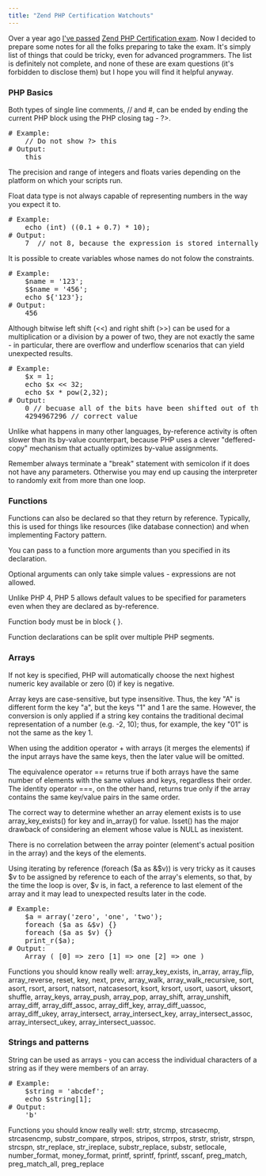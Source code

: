 ```yaml
---
title: "Zend PHP Certification Watchouts"
---
```


<p>Over a year ago <a href="http://www.zend.com/store/education/certification/authenticate.php?ClientCandidateID=ZEND005043&RegistrationID=219445502">I've passed</a> <a href="http://www.zend.com/en/services/certification/                                                                     ">Zend PHP Certification exam</a>. Now I decided to prepare some notes for all the folks preparing to take the exam. It's simply list of things that could be tricky, even for advanced programmers. The list is definitely not complete, and none of these are exam questions (it's forbidden to disclose them) but I hope you will find it helpful anyway. </p>

<h3>PHP Basics</h3>

<p>Both types of single line comments, // and #, can be ended by ending the current PHP block using the PHP closing tag - ?>.

<pre>
# Example:
	// Do not show ?> this
# Output:
	this
</pre>

<p>The precision and range of integers and floats varies depending on the platform on which your scripts run.</p>

<p>Float data type is not always capable of representing numbers in the way you expect it to.

<pre>
# Example:
	echo (int) ((0.1 + 0.7) * 10);
# Output:
	7  // not 8, because the expression is stored internally as 7.999999
</pre>

<p>It is possible to create variables whose names do not folow the constraints.

<pre>
# Example:
	$name = '123';
	$$name = '456';
	echo ${'123'};
# Output:
	456
</pre>
	
<p>Although bitwise left shift (<<) and right shift (>>) can be used for a multiplication or a division by a power of two, they are not exactly the same - in particular, there are overflow and underflow scenarios that can yield unexpected results.

<pre>
# Example:
	$x = 1;
	echo $x << 32; 
	echo $x * pow(2,32);
# Output:
	0 // becuase all of the bits have been shifted out of the integer value
	4294967296 // correct value
</pre>
	
<p>Unlike what happens in many other languages, by-reference activity is often slower than its by-value counterpart, because PHP uses a clever "deffered-copy" mechanism that actually optimizes by-value assignments.</p>

<p>Remember always terminate a "break" statement with semicolon if it does not have any parameters. Otherwise you may end up causing the interpreter to randomly exit from more than one loop.</p>

<h3>Functions</h3>

<p>Functions can also be declared so that they return by reference. Typically, this is used for things like resources (like database connection) and when implementing Factory pattern.</p>

<p>You can pass to a function more arguments than you specified in its declaration.</p>

<p>Optional arguments can only take simple values - expressions are not allowed.</p>

<p>Unlike PHP 4, PHP 5 allows default values to be specified for parameters even when they are declared as by-reference.</p>

<p>Function body must be in block { }.</p>

<p>Function declarations can be split over multiple PHP segments.</p>

<h3>Arrays</h3>

<p>If not key is specified, PHP will automatically choose the next highest numeric key available or zero (0) if key is negative.</p>

<p>Array keys are case-sensitive, but type insensitive. Thus, the key "A" is different form the key "a", but the keys "1" and 1 are the same. However, the conversion is only applied if a string key contains the traditional decimal representation of a number (e.g. -2, 10); thus, for example, the key "01" is not the same as the key 1.</p>

<p>When using the addition operator + with arrays (it merges the elements) if the input arrays have the same keys, then the later value will be omitted.</p>

<p>The equivalence operator == returns true if both arrays have the same number of elements with the same values and keys, regardless their order. The identity operator ===, on the other hand, returns true only if the array contains the same key/value pairs in the same order.</p>

<p>The correct way to determine whether an array element exists is to use array_key_exists() for key and in_array() for value. Isset() has the major drawback of considering an element whose value is NULL as inexistent.</p>

<p>There is no correlation between the array pointer (element's actual position in the array) and the keys of the elements.</p>

<p>Using iterating by reference (foreach ($a as &$v)) is very tricky as it causes $v to be assigned by reference to each of the array's elements, so that, by the time the loop is over, $v is, in fact, a reference to last element of the array and it may lead to unexpected results later in the code.

<pre>
# Example:
	$a = array('zero', 'one', 'two');
	foreach ($a as &$v) {}
	foreach ($a as $v) {}
	print_r($a);
# Output:	
	Array ( [0] => zero [1] => one [2] => one )
</pre>

<p>Functions you should know really well: array_key_exists, in_array, array_flip, array_reverse, reset, key, next, prev, array_walk, array_walk_recursive, sort, asort, rsort, arsort, natsort, natcasesort, ksort, krsort, usort, uasort, uksort, shuffle, array_keys, array_push, array_pop, array_shift, array_unshift, array_diff, array_diff_assoc, array_diff_key, array_diff_uassoc, array_diff_ukey, array_intersect, array_intersect_key, array_intersect_assoc, array_intersect_ukey, array_intersect_uassoc.</p>

<h3>Strings and patterns</h3>

<p>String can be used as arrays - you can access the individual characters of a string as if they were members of an array.

<pre>
# Example:
	$string = 'abcdef';
	echo $string[1];
# Output:
	'b'
</pre>

<p>Functions you should know really well: strtr, strcmp, strcasecmp, strcasencmp, substr_compare, strpos, stripos, strrpos, strstr, stristr, strspn, strcspn, str_replace, str_ireplace, substr_replace, substr, setlocale, number_format, money_format, printf, sprintf, fprintf, sscanf, preg_match, preg_match_all, preg_replace</p>


